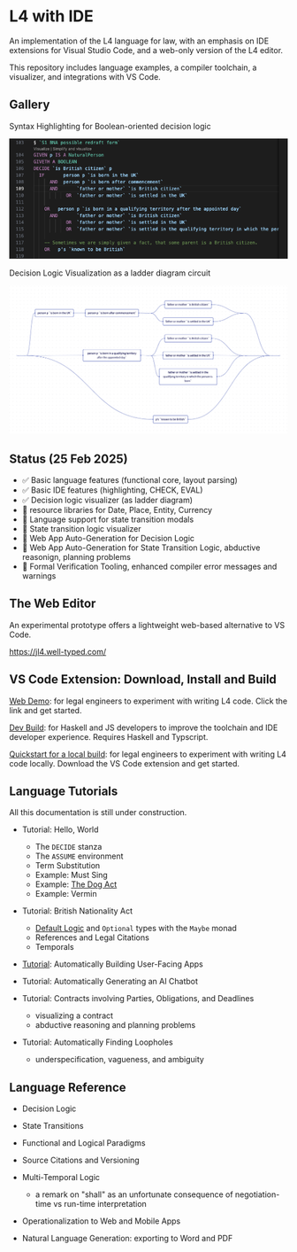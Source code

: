# L4 with IDE

An implementation of the L4 language for law, with an emphasis on IDE extensions for Visual Studio Code, and a web-only version of the L4 editor.

This repository includes language examples, a compiler toolchain, a visualizer, and integrations with VS Code.

## Gallery

Syntax Highlighting for Boolean-oriented decision logic

![Syntax Highlighting Example](./doc/images/bna-code.png)

Decision Logic Visualization as a ladder diagram circuit

![Syntax Highlighting Example](./doc/images/bna-viz.png)

## Status (25 Feb 2025)

- ✅ Basic language features (functional core, layout parsing)
- ✅ Basic IDE features (highlighting, CHECK, EVAL)
- ✅ Decision logic visualizer (as ladder diagram)
- 🚧 resource libraries for Date, Place, Entity, Currency
- 🚧 Language support for state transition modals
- 🚧 State transition logic visualizer
- 🚧 Web App Auto-Generation for Decision Logic
- 🚧 Web App Auto-Generation for State Transition Logic, abductive reasonign, planning problems
- 🚧 Formal Verification Tooling, enhanced compiler error messages and warnings

## The Web Editor

An experimental prototype offers a lightweight web-based alternative to VS Code.

https://jl4.well-typed.com/

## VS Code Extension: Download, Install and Build

[Web Demo](https://jl4.well-typed.com): for legal engineers to experiment with writing L4 code. Click the link and get started.

[Dev Build](Dev.md): for Haskell and JS developers to improve the toolchain and IDE developer experience. Requires Haskell and Typscript.

[Quickstart for a local build](Quickstart.md): for legal engineers to experiment with writing L4 code locally. Download the VS Code extension and get started.

## Language Tutorials

All this documentation is still under construction.

- Tutorial: Hello, World

  - The `DECIDE` stanza
  - The `ASSUME` environment
  - Term Substitution
  - Example: Must Sing
  - Example: [The Dog Act](jl4/experiments/dogs.l4)
  - Example: Vermin

- Tutorial: British Nationality Act

  - [Default Logic](./doc/default-logic.md) and `Optional` types with the `Maybe` monad
  - References and Legal Citations
  - Temporals

- [Tutorial](doc/apps.md): Automatically Building User-Facing Apps

- Tutorial: Automatically Generating an AI Chatbot

- Tutorial: Contracts involving Parties, Obligations, and Deadlines

  - visualizing a contract
  - abductive reasoning and planning problems

- Tutorial: Automatically Finding Loopholes
  - underspecification, vagueness, and ambiguity

## Language Reference

- Decision Logic

- State Transitions

- Functional and Logical Paradigms

- Source Citations and Versioning

- Multi-Temporal Logic

  - a remark on "shall" as an unfortunate consequence of negotiation-time vs run-time interpretation

- Operationalization to Web and Mobile Apps

- Natural Language Generation: exporting to Word and PDF
